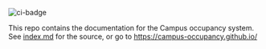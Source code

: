 ![ci-badge](https://github.com/campus-occupancy/campus-occupancy/workflows/ci-campus-occupancy/badge.svg)

This repo contains the documentation for the Campus occupancy system. See [index.md](https://github.com/campus-occupancy/campus-occupancy.github.io/blob/main/index.md) for the source, or go to https://campus-occupancy.github.io/
